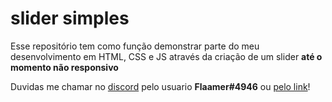# slider simples

Esse repositório tem como função demonstrar parte do meu desenvolvimento em HTML, CSS e JS através da criação de um slider **até o momento não responsivo**

Duvidas me chamar no [discord](https://discord.com/) pelo usuario **Flaamer#4946** ou [pelo link](https://discord.gg/HdGw4WSQ64)!
